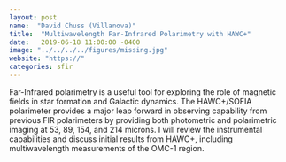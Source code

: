 ```yaml
---
layout: post
name:  "David Chuss (Villanova)"
title:  "Multiwavelength Far-Infrared Polarimetry with HAWC+"
date:   2019-06-18 11:00:00 -0400
image: "../../../../figures/missing.jpg"
website: "https://"
categories: sfir
---
```


Far-Infrared polarimetry is a useful tool for exploring the role of 
magnetic fields in star formation and Galactic dynamics. The HAWC+/SOFIA 
polarimeter provides a major leap forward in observing capability from 
previous FIR polarimeters by providing both photometric and polarimetric 
imaging at 53, 89, 154, and 214 microns. I will review the instrumental 
capabilities and discuss initial results from HAWC+, including 
multiwavelength measurements of the OMC-1 region.
